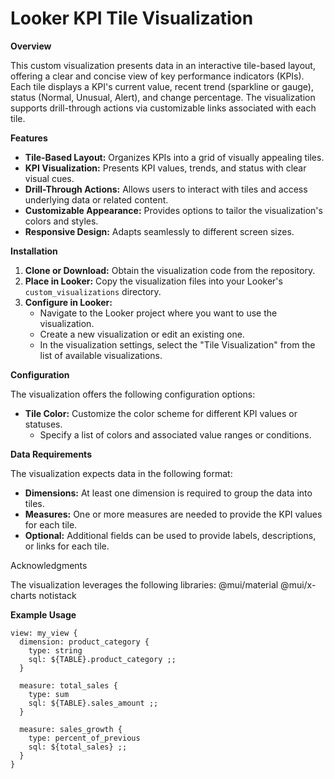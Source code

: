 # Looker KPI Tile Visualization

**Overview**

This custom visualization presents data in an interactive tile-based layout, offering a clear and concise view of key performance indicators (KPIs). Each tile displays a KPI's current value, recent trend (sparkline or gauge), status (Normal, Unusual, Alert), and change percentage. The visualization supports drill-through actions via customizable links associated with each tile. 

**Features**

*   **Tile-Based Layout:** Organizes KPIs into a grid of visually appealing tiles.
*   **KPI Visualization:** Presents KPI values, trends, and status with clear visual cues. 
*   **Drill-Through Actions:** Allows users to interact with tiles and access underlying data or related content.
*   **Customizable Appearance:** Provides options to tailor the visualization's colors and styles. 
*   **Responsive Design:** Adapts seamlessly to different screen sizes.

**Installation**

1.  **Clone or Download:** Obtain the visualization code from the repository.
2.  **Place in Looker:** Copy the visualization files into your Looker's `custom_visualizations` directory.
3.  **Configure in Looker:**
    *   Navigate to the Looker project where you want to use the visualization.
    *   Create a new visualization or edit an existing one.
    *   In the visualization settings, select the "Tile Visualization" from the list of available visualizations.

**Configuration**

The visualization offers the following configuration options:

*   **Tile Color:** Customize the color scheme for different KPI values or statuses.
    *   Specify a list of colors and associated value ranges or conditions. 

**Data Requirements**

The visualization expects data in the following format:

*   **Dimensions:** At least one dimension is required to group the data into tiles. 
*   **Measures:** One or more measures are needed to provide the KPI values for each tile. 
*   **Optional:** Additional fields can be used to provide labels, descriptions, or links for each tile.


Acknowledgments

The visualization leverages the following libraries:
@mui/material
@mui/x-charts
notistack

**Example Usage**

```lookml
view: my_view {
  dimension: product_category {
    type: string
    sql: ${TABLE}.product_category ;;
  }

  measure: total_sales {
    type: sum
    sql: ${TABLE}.sales_amount ;;
  }

  measure: sales_growth {
    type: percent_of_previous
    sql: ${total_sales} ;;
  }
}